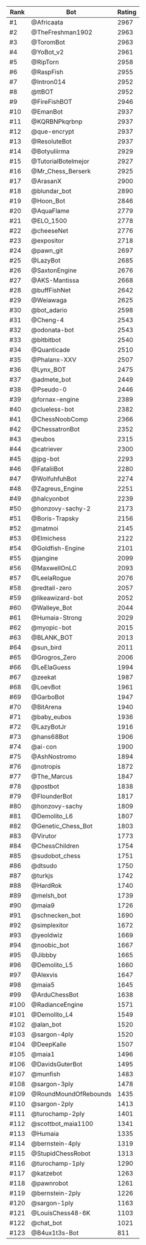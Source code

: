 Rank|Bot|Rating
---|---|---
#1|@Africaata|2967
#2|@TheFreshman1902|2963
#3|@ToromBot|2963
#4|@YoBot_v2|2961
#5|@RipTorn|2958
#6|@RaspFish|2955
#7|@Intron014|2952
#8|@ttBOT|2952
#9|@FireFishBOT|2946
#10|@EmanBot|2937
#11|@KQRBNPkqrbnp|2937
#12|@que-encrypt|2937
#13|@ResoluteBot|2937
#14|@Botyuliirma|2929
#15|@TutorialBotelmejor|2927
#16|@Mr_Chess_Berserk|2925
#17|@ArasanX|2900
#18|@blundar_bot|2890
#19|@Hoon_Bot|2846
#20|@AquaFlame|2779
#21|@ELO_1500|2778
#22|@cheeseNet|2776
#23|@expositor|2718
#24|@pawn_git|2697
#25|@LazyBot|2685
#26|@SaxtonEngine|2676
#27|@AKS-Mantissa|2668
#28|@buffFishNet|2642
#29|@Weiawaga|2625
#30|@bot_adario|2598
#31|@Cheng-4|2543
#32|@odonata-bot|2543
#33|@bitbitbot|2540
#34|@Quanticade|2510
#35|@Phalanx-XXV|2507
#36|@Lynx_BOT|2475
#37|@admete_bot|2449
#38|@Pseudo-0|2446
#39|@fornax-engine|2389
#40|@clueless-bot|2382
#41|@ChessNoobComp|2366
#42|@ChessatronBot|2352
#43|@eubos|2315
#44|@catriever|2300
#45|@jpg-bot|2293
#46|@FataliiBot|2280
#47|@WolfuhfuhBot|2274
#48|@Zagreus_Engine|2251
#49|@halcyonbot|2239
#50|@honzovy-sachy-2|2173
#51|@Boris-Trapsky|2156
#52|@matmoi|2145
#53|@Elmichess|2122
#54|@Goldfish-Engine|2101
#55|@jangine|2099
#56|@MaxwellOnLC|2093
#57|@LeelaRogue|2076
#58|@redtail-zero|2057
#59|@likeawizard-bot|2052
#60|@Walleye_Bot|2044
#61|@Humaia-Strong|2029
#62|@myopic-bot|2015
#63|@BLANK_BOT|2013
#64|@sun_bird|2011
#65|@Grogros_Zero|2006
#66|@LeElaGuess|1994
#67|@zeekat|1987
#68|@LoevBot|1961
#69|@GarboBot|1947
#70|@BitArena|1940
#71|@baby_eubos|1936
#72|@LazyBotJr|1916
#73|@hans68Bot|1906
#74|@ai-con|1900
#75|@AshNostromo|1894
#76|@notropis|1872
#77|@The_Marcus|1847
#78|@postbot|1838
#79|@FlounderBot|1817
#80|@honzovy-sachy|1809
#81|@Demolito_L6|1807
#82|@Genetic_Chess_Bot|1803
#83|@Virutor|1773
#84|@ChessChildren|1754
#85|@sudobot_chess|1751
#86|@dtsudo|1750
#87|@turkjs|1742
#88|@HardRok|1740
#89|@melsh_bot|1739
#90|@maia9|1726
#91|@schnecken_bot|1690
#92|@simplexitor|1672
#93|@yeoldwiz|1669
#94|@noobic_bot|1667
#95|@Jibbby|1665
#96|@Demolito_L5|1660
#97|@Alexvis|1647
#98|@maia5|1645
#99|@ArduChessBot|1638
#100|@RadianceEngine|1571
#101|@Demolito_L4|1549
#102|@alan_bot|1520
#103|@sargon-4ply|1520
#104|@DeepKalle|1507
#105|@maia1|1496
#106|@DavidsGuterBot|1495
#107|@munfish|1483
#108|@sargon-3ply|1478
#109|@RoundMoundOfRebounds|1435
#110|@sargon-2ply|1413
#111|@turochamp-2ply|1401
#112|@scottbot_maia1100|1341
#113|@Humaia|1335
#114|@bernstein-4ply|1319
#115|@StupidChessRobot|1313
#116|@turochamp-1ply|1290
#117|@katzebot|1263
#118|@pawnrobot|1261
#119|@bernstein-2ply|1226
#120|@sargon-1ply|1163
#121|@LouisChess48-6K|1103
#122|@chat_bot|1021
#123|@B4ux1t3s-Bot|811
